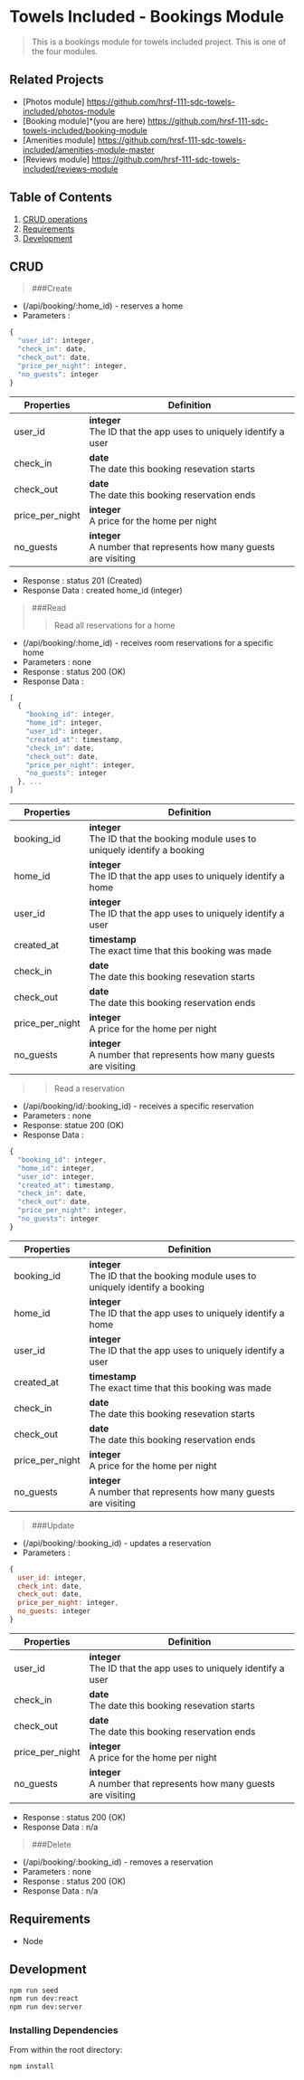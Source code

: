 # Towels Included - Bookings Module

> This is a bookings module for towels included project. This is one of the four modules.

## Related Projects

  - [Photos module] https://github.com/hrsf-111-sdc-towels-included/photos-module
  - [Booking module]*(you are here) https://github.com/hrsf-111-sdc-towels-included/booking-module
  - [Amenities module] https://github.com/hrsf-111-sdc-towels-included/amenities-module-master
  - [Reviews module] https://github.com/hrsf-111-sdc-towels-included/reviews-module

## Table of Contents

1. [CRUD operations](#CRUD)
2. [Requirements](#requirements)
3. [Development](#development)

## CRUD

> ###Create
- (/api/booking/:home_id) - reserves a home
- Parameters : 
```javascript
{
  "user_id": integer,
  "check_in": date,
  "check_out": date,
  "price_per_night": integer,
  "no_guests": integer
}
```
| Properties | Definition |
| --- | --- |
| user_id | **integer**<br>The ID that the app uses to uniquely identify a user |
| check_in | **date**<br>The date this booking resevation starts |
| check_out | **date**<br>The date this booking reservation ends |
| price_per_night | **integer**<br>A price for the home per night |
| no_guests | **integer**<br>A number that represents how many guests are visiting |

- Response : status 201 (Created)
- Response Data : created home_id (integer)

> ###Read
>> Read all reservations for a home
- (/api/booking/:home_id) - receives room reservations for a specific home
- Parameters : none
- Response : status 200 (OK)
- Response Data : 
```javascript
[
  {
    "booking_id": integer,
    "home_id": integer,
    "user_id": integer,
    "created_at": timestamp,
    "check_in": date,
    "check_out": date,
    "price_per_night": integer,
    "no_guests": integer
  }, ...
]
```

| Properties | Definition |
| --- | --- |
| booking_id | **integer**<br>The ID that the booking module uses to uniquely identify a booking |
| home_id | **integer**<br>The ID that the app uses to uniquely identify a home |
| user_id | **integer**<br>The ID that the app uses to uniquely identify a user |
| created_at | **timestamp**<br>The exact time that this booking was made |
| check_in | **date**<br>The date this booking resevation starts |
| check_out | **date**<br>The date this booking reservation ends |
| price_per_night | **integer**<br>A price for the home per night |
| no_guests | **integer**<br>A number that represents how many guests are visiting |

>> Read a reservation
- (/api/booking/id/:booking_id) - receives a specific reservation
- Parameters : none
- Response: statue 200 (OK)
- Response Data : 
```javascript
{
  "booking_id": integer,
  "home_id": integer,
  "user_id": integer,
  "created_at": timestamp,
  "check_in": date,
  "check_out": date,
  "price_per_night": integer,
  "no_guests": integer
}
```

| Properties | Definition |
| --- | --- |
| booking_id | **integer**<br>The ID that the booking module uses to uniquely identify a booking |
| home_id | **integer**<br>The ID that the app uses to uniquely identify a home |
| user_id | **integer**<br>The ID that the app uses to uniquely identify a user |
| created_at | **timestamp**<br>The exact time that this booking was made |
| check_in | **date**<br>The date this booking resevation starts |
| check_out | **date**<br>The date this booking reservation ends |
| price_per_night | **integer**<br>A price for the home per night |
| no_guests | **integer**<br>A number that represents how many guests are visiting |

> ###Update
- (/api/booking/:booking_id) - updates a reservation
- Parameters : 
```javascript
{
  user_id: integer,
  check_int: date,
  check_out: date,
  price_per_night: integer,
  no_guests: integer
}
```
| Properties | Definition |
| --- | --- |
| user_id | **integer**<br>The ID that the app uses to uniquely identify a user |
| check_in | **date**<br>The date this booking resevation starts |
| check_out | **date**<br>The date this booking reservation ends |
| price_per_night | **integer**<br>A price for the home per night |
| no_guests | **integer**<br>A number that represents how many guests are visiting |

- Response : status 200 (OK)
- Response Data : n/a

> ###Delete
- (/api/booking/:booking_id) - removes a reservation
- Parameters : none
- Response : status 200 (OK)
- Response Data : n/a

## Requirements

- Node

## Development

```sh
npm run seed
npm run dev:react
npm run dev:server
```

### Installing Dependencies

From within the root directory:

```sh
npm install
```
